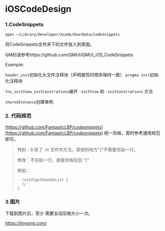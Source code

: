 # iOSCodeDesign

### 1.CodeSnippets

`open ~/Library/Developer/Xcode/UserData/CodeSnippets`

将CodeSnippets文件夹下的文件放入到里面。

QM的请参考https://github.com/QMUI/QMUI_iOS_CodeSnippets

Example:

`header_init`初始化头文件注释块（声明属性时顺序保持一致）
`pragma init`初始化注释块

`fnv_initView_initConstrations`展开 `-initView` 和 `-initConstrations`
方法

`sharedInstance`创建单例

### 2. 代码规范
[https://github.com/FantasticLBP/codesnippets](https://github.com/FantasticLBP/codesnippets)
统一风格，暂时参考通用规范即可。

> 特别：8.除了 .m 文件中方法，其他的地方"{"不需要另起一行。
>
> 修改：不另起一行，直接空格后加 "{"
>
> 例如：
>
> ```
> - (void)getGooodsList {
> 	//
> }
> ```



### 3.图片

下载到图片后，至少 需要主动压缩大小一次。

https://tinypng.com/



